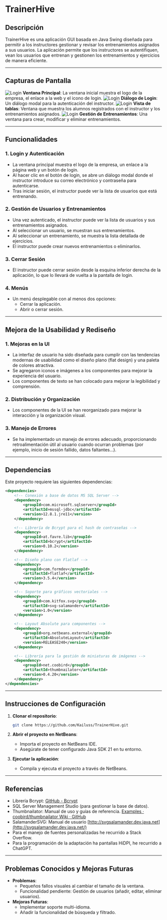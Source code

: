 # TrainerHive

## Descripción



TrainerHive es una aplicación GUI basada en Java Swing diseñada para permitir a los instructores gestionar y revisar los entrenamientos asignados a sus usuarios. La aplicación permite que los instructores se autentifiquen, vean los usuarios que entrenan y gestionen los entrenamientos y ejercicios de manera eficiente.

---

## Capturas de Pantalla

![Login](./screenshots/screenshot_start.jpg)
**Ventana Principal**: La ventana inicial muestra el logo de la empresa, el enlace a la web y el icono de login.
![Login](./screenshots/screenshot_login.jpg)
**Diálogo de Login**: Un diálogo modal para la autenticación del instructor.
![Login](./screenshots/screenshot_tables.jpg)
**Vista de tablas**: Ventana que muestra los alumnos registrados con el instructor y los entrenamientos asignados.
![Login](./screenshots/screenshot_workout.jpg)
**Gestión de Entrenamientos**: Una ventana para crear, modificar y eliminar entrenamientos.

---

## Funcionalidades

### 1. **Login y Autenticación**
   - La ventana principal muestra el logo de la empresa, un enlace a la página web y un botón de login.
   - Al hacer clic en el botón de login, se abre un diálogo modal donde el instructor introduce su correo electrónico y contraseña para autenticarse.
   - Tras iniciar sesión, el instructor puede ver la lista de usuarios que está entrenando.

### 2. **Gestión de Usuarios y Entrenamientos**
   - Una vez autenticado, el instructor puede ver la lista de usuarios y sus entrenamientos asignados.
   - Al seleccionar un usuario, se muestran sus entrenamientos.
   - Al seleccionar un entrenamiento, se muestra la lista detallada de ejercicios.
   - El instructor puede crear nuevos entrenamientos o eliminarlos.

### 3. **Cerrar Sesión**
   - El instructor puede cerrar sesión desde la esquina inferior derecha de la aplicación, lo que lo llevará de vuelta a la pantalla de login.

### 4. **Menús**
   - Un menú desplegable con al menos dos opciones:
     - Cerrar la aplicación.
     - Abrir o cerrar sesión.

---

## Mejora de la Usabilidad y Rediseño

### 1. **Mejoras en la UI**
   - La interfaz de usuario ha sido diseñada para cumplir con las tendencias modernas de usabilidad como el diseño plano (flat design) y una paleta de colores atractiva.
   - Se agregaron iconos e imágenes a los componentes para mejorar la experiencia del usuario.
   - Los componentes de texto se han colocado para mejorar la legibilidad y comprensión.

### 2. **Distribución y Organización**
   - Los componentes de la UI se han reorganizado para mejorar la interacción y la organización visual.

### 3. **Manejo de Errores**
   - Se ha implementado un manejo de errores adecuado, proporcionando retroalimentación útil al usuario cuando ocurran problemas (por ejemplo, inicio de sesión fallido, datos faltantes...).

---

## Dependencias

Este proyecto requiere las siguientes dependencias:

```xml
<dependencies>
    <!-- Conexión a base de datos MS SQL Server -->
    <dependency>
        <groupId>com.microsoft.sqlserver</groupId>
        <artifactId>mssql-jdbc</artifactId>
        <version>12.8.1.jre11</version>
    </dependency>

    <!-- Librería de Bcrypt para el hash de contraseñas -->
    <dependency>
        <groupId>at.favre.lib</groupId>
        <artifactId>bcrypt</artifactId>
        <version>0.10.2</version>
    </dependency>

    <!-- Diseño plano con Flatlaf -->
    <dependency>
        <groupId>com.formdev</groupId>
        <artifactId>flatlaf</artifactId>
        <version>3.5.4</version>
    </dependency>

    <!-- Soporte para gráficos vectoriales -->
    <dependency>
        <groupId>com.kitfox.svg</groupId>
        <artifactId>svg-salamander</artifactId>
        <version>1.0</version>
    </dependency>

    <!-- Layout Absolute para componentes -->
    <dependency>
        <groupId>org.netbeans.external</groupId>
        <artifactId>AbsoluteLayout</artifactId>
        <version>RELEASE240</version>
    </dependency>

    <!-- Librería para la gestión de miniaturas de imágenes -->
    <dependency>
        <groupId>net.coobird</groupId>
        <artifactId>thumbnailator</artifactId>
        <version>0.4.20</version>
    </dependency>
</dependencies>
```

---

## Instrucciones de Configuración

1. **Clonar el repositorio**:
    
    ```bash
    git clone https://github.com/Kailuss/TrainerHive.git
    ```
    
2. **Abrir el proyecto en NetBeans**:
    
    - Importa el proyecto en NetBeans IDE.
    - Asegúrate de tener configurado Java SDK 21 en tu entorno.
3. **Ejecutar la aplicación**:
    
    - Compila y ejecuta el proyecto a través de NetBeans.

---


## Referencias

- Librería Bcrypt: [GitHub - Bcrypt](https://github.com/patrickfav/bcrypt)
- SQL Server Management Studio (para gestionar la base de datos).
- Thumbnailator: Manual de uso y guías de referencia. [Examples · coobird/thumbnailator Wiki · GitHub](https://github.com/coobird/thumbnailator/wiki/Examples)
- SalamanderSVG: Manual de usuario [http://svgsalamander.dev.java.net](http://svgsalamander.dev.java.net/)
- Para el manejo de fuentes personalizadas he recurrido a Stack Overflow.
- Para la programación de la adaptación ha pantallas HiDPI, he recurrido a ChatGPT.

---

## Problemas Conocidos y Mejoras Futuras

- **Problemas**:
    - Pequeños fallos visuales al cambiar el tamaño de la ventana.
    - Funcionalidad pendiente: Gestión de usuarios (añadir, editar, eliminar usuarios).
- **Mejoras Futuras**:
    - Implementar soporte multi-idioma.
    - Añadir la funcionalidad de búsqueda y filtrado.
